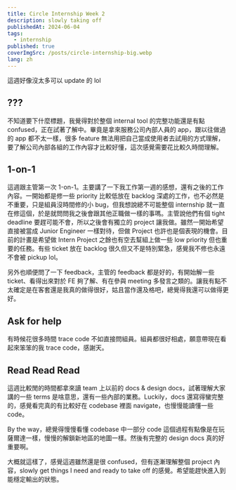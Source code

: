 ```yaml
---
title: Circle Internship Week 2
description: slowly taking off
publishedAt: 2024-06-04
tags:
  - internship
published: true
coverImgSrc: /posts/circle-internship-big.webp
lang: zh
---
```

這週好像沒太多可以 update 的 lol

## ???

不知道要下什麼標題，我覺得對於整個 internal tool 的完整功能還是有點 confused，正在試著了解中。畢竟是拿來服務公司內部人員的 app，跟以往做過的 app 都不太一樣，很多 feature 無法用把自己當成使用者去試用的方式理解，要了解公司內部各組的工作內容才比較好懂，這次感覺需要花比較久時間理解。

## 1-on-1

這週跟主管第一次 1-on-1。主要講了一下我工作第一週的感想，還有之後的工作內容。一開始都是修一些 priority 比較低放在 backlog 深處的工作，也不必然是不重要，只是組員沒時間修的小 bug，但我想說總不可能整個 internship 就一直在修這個，於是就問問我之後會跟其他正職做一樣的事嗎。主管說他們有個 tight deadline 要趕可能不會，所以之後會有獨立的 project 讓我做。雖然一開始希望直接被當成 Junior Engineer 一樣對待，但做 Project 也許也是個表現的機會。目前的計畫是希望做 Intern Project 之餘也有空去幫組上做一些 low priority 但也重要的任務。有些 ticket 放在 backlog 很久但又不是特別緊急，感覺我不修也永遠不會被 pickup lol。

另外也順便問了一下 feedback，主管的 feedback 都是好的，有開始解一些 ticket、看得出來對於 FE 夠了解、有在參與 meeting 多發言之類的。讓我有點不太確定是在客套還是我真的做得很好，姑且當作還及格吧，總覺得我還可以做得更好。

## Ask for help

有時候花很多時間 trace code 不如直接問組員。組員都很好相處，願意帶現在看起來笨笨的我 trace code，感謝天。

## Read Read Read

這週比較閒的時間都拿來讀 team 上以前的 docs & design docs，試著理解大家講的一些 terms 是啥意思，還有一些內部的業務。Luckily，docs 還寫得蠻完整的，感覺看完真的有比較好在 codebase 裡面 navigate，也慢慢能讀懂一些 code。

By the way，總覺得慢慢看懂 codebase 中一部分 code 這個過程有點像是在玩薩爾達一樣，慢慢的解鎖新地區的地圖一樣。然後有完整的 design docs 真的好重要啊。

大概就這樣了，感覺這週雖然還是很 confused，但有逐漸理解整個 project 內容，slowly get things I need and ready to take off 的感覺。希望能趕快進入到能穩定輸出的狀態。
